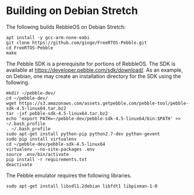 # Building on Debian Stretch

The following builds RebbleOS on Debian Stretch:

    apt install -y gcc-arm-none-eabi
    git clone https://github.com/ginge/FreeRTOS-Pebble.git
    cd FreeRTOS-Pebble
    make

The Pebble SDK is a prerequisite for portions of RebbleOS. The
SDK is available at <https://developer.pebble.com/sdk/download/>.
As an example, on Debian, one may create an installation
directory for the SDK using the following.

    mkdir ~/pebble-dev/
    cd ~/pebble-dev/
    wget https://s3.amazonaws.com/assets.getpebble.com/pebble-tool/pebble-sdk-4.5-linux64.tar.bz2
    tar -jxf pebble-sdk-4.5-linux64.tar.bz2
    echo 'export PATH=~/pebble-dev/pebble-sdk-4.5-linux64/bin:$PATH' >> ~/.bash_profile
    . ~/.bash_profile
    sudo apt-get install python-pip python2.7-dev python-gevent
    sudo pip install virtualenv
    cd ~/pebble-dev/pebble-sdk-4.5-linux64
    virtualenv --no-site-packages .env
    source .env/bin/activate
    pip install -r requirements.txt
    deactivate

The Pebble emulator requires the following libraries.

    sudo apt-get install libsdl1.2debian libfdt1 libpixman-1-0


